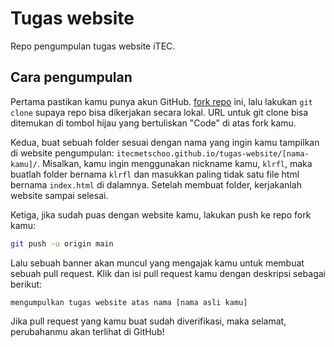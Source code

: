 # Tugas website

Repo pengumpulan tugas website iTEC.

## Cara pengumpulan

Pertama pastikan kamu punya akun GitHub. [fork repo](https://docs.github.com/en/pull-requests/collaborating-with-pull-requests/working-with-forks/fork-a-repo)
ini, lalu lakukan `git clone` supaya repo bisa dikerjakan secara lokal. URL untuk git clone bisa ditemukan di tombol hijau yang bertuliskan "Code" di atas fork kamu.

Kedua, buat sebuah folder sesuai dengan nama yang ingin kamu tampilkan di website pengumpulan: `itecmetschoo.github.io/tugas-website/[nama-kamu]/`. Misalkan, kamu 
ingin menggunakan nickname kamu, `klrfl`, maka buatlah folder bernama `klrfl` dan masukkan paling tidak satu file html bernama `index.html` di dalamnya. Setelah
membuat folder, kerjakanlah website sampai selesai.

Ketiga, jika sudah puas dengan website kamu, lakukan push ke repo fork kamu:

```bash
git push -u origin main
```

Lalu sebuah banner akan muncul yang mengajak kamu untuk membuat sebuah pull request. Klik dan isi pull request kamu dengan deskripsi sebagai berikut:

`mengumpulkan tugas website atas nama [nama asli kamu]`

Jika pull request yang kamu buat sudah diverifikasi, maka selamat, perubahanmu akan terlihat di GitHub!
